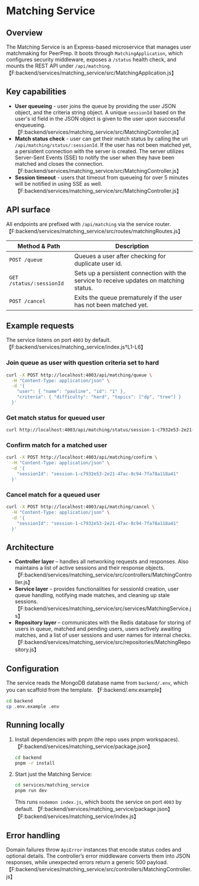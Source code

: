 # Matching Service

## Overview
The Matching Service is an Express-based microservice that manages user matchmaking for PeerPrep. It boots through `MatchingApplication`, which configures security middleware, exposes a `/status` health check, and mounts the REST API under `/api/matching`. 【F:backend/services/matching_service/src/MatchingApplication.js】

## Key capabilities
- **User queueing** - user joins the queue by providing the user JSON object, and the criteria string object. A unique `sessionId` based on the user's id field in the JSON object is given to the user upon successful enqueueing. 【F:backend/services/matching_service/src/MatchingController.js】
- **Match status check** - user can get their match status by calling the uri `/api/matching/status/:sessionId`. If the user has not been matched yet, a persistent connection with the server is created. The server utilizes Server-Sent Events (SSE) to notify the user when they have been matched and closes the connection.【F:backend/services/matching_service/src/MatchingController.js】
- **Session timeout** - users that timeout from queueing for over 5 minutes will be notified in using SSE as well.【F:backend/services/matching_service/src/MatchingController.js】

## API surface
All endpoints are prefixed with `/api/matching` via the service router. 【F:backend/services/matching_service/src/routes/matchingRoutes.js】

| Method & Path | Description |
| --- | --- |
| `POST /queue` | Queues a user after checking for duplicate user id. |
| `GET /status/:sessionId` | Sets up a persistent connection with the service to receive updates on matching status. |
| `POST /cancel` | Exits the queue prematurely if the user has not been matched yet. |

## Example requests
The service listens on port `4003` by default. 【F:backend/services/matching_service/index.js†L1-L6】

### Join queue as user with question criteria set to hard
```bash
curl -X POST http://localhost:4003/api/matching/queue \
  -H "Content-Type: application/json" \
  -d '{
    "user": { "name": "pauline", "id": "1" },
    "criteria": { "difficulty": "hard", "topics": ["dp", "tree"] }
  }'
```

### Get match status for queued user
```bash
curl http://localhost:4003/api/matching/status/session-1-c7932e53-2e21-47ac-8c94-7fa78a118a41
```

### Confirm match for a matched user
```bash
curl -X POST http://localhost:4003/api/matching/confirm \
  -H "Content-Type: application/json" \
  -d '{
    "sessionId": "session-1-c7932e53-2e21-47ac-8c94-7fa78a118a41"
  }'
```

### Cancel match for a queued user
```bash
curl -X POST http://localhost:4003/api/matching/cancel \
  -H "Content-Type: application/json" \
  -d '{
    "sessionId": "session-1-c7932e53-2e21-47ac-8c94-7fa78a118a41"
  }'
```

## Architecture
- **Controller layer** – handles all networking requests and responses. Also maintains a list of active sessions and their response objects.【F:backend/services/matching_service/src/controllers/MatchingController.js】
- **Service layer** – provides functionalities for sessionId creation, user queue handling, notifying made matches, and cleaning up stale sessions.【F:backend/services/matching_service/src/services/MatchingService.js】
- **Repository layer** – communicates with the Redis database for storing of users in queue, matched and pending users, users actively awaiting matches, and a list of user sessions and user names for internal checks.【F:backend/services/matching_service/src/repositories/MatchingRepository.js】

## Configuration
The service reads the MongoDB database name from `backend/.env`, which you can scaffold from the template. 【F:backend/.env.example】

```bash
cd backend
cp .env.example .env
```

## Running locally
1. Install dependencies with pnpm (the repo uses pnpm workspaces). 【F:backend/services/matching_service/package.json】
   ```bash
   cd backend
   pnpm -r install
   ```
2. Start just the Matching Service:
   ```bash
   cd services/matching_service
   pnpm run dev
   ```
   This runs `nodemon index.js`, which boots the service on port `4003` by default. 【F:backend/services/matching_service/package.json】【F:backend/services/matching_service/index.js】

## Error handling
Domain failures throw `ApiError` instances that encode status codes and optional details. The controller’s error middleware converts them into JSON responses, while unexpected errors return a generic 500 payload. 【F:backend/services/matching_service/src/controllers/MatchingController.js】